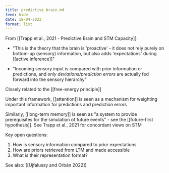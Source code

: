 ```yaml
---
title: predictive brain.md
feed: hide
date: 18-04-2023
format: list
---
```



From [[Trapp et al., 2021 - Predictive Brain and STM Capacity]]: 
- "This is the theory that the brain is 'proactive' - it does not rely purely on bottom-up (sensory) information, but also adds 'expectations' during [[active inference]]"

- "Incoming sensory input is compared with prior information or predictions, and *only deviations/prediction errors* are actually fed forward into the sensory hierarchy"

Closely related to the [[free-energy principle]]

Under this framework, [[attention]] is seen as a mechanism for weighting important information for predictions and prediction errors

Similarly, [[long-term memory]] is seen as "a system to provide prerequisites for the simulation of future events" - see the [[future-first hypothesis]]. See Trapp et al., 2021 for concordant views on STM

Key open questions:
1. How is sensory information compared to prior expectations
2. How are priors retrieved from LTM and made accessible
3. What is their representation format?


See also: [[Ujfalussy and Orbán 2022]]